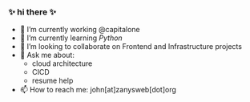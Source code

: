 
### ✨ hi there ✨
- 🔭 I’m currently working @capitalone
- 🌱 I’m currently learning *Python*
- 👯 I’m looking to collaborate on Frontend and Infrastructure projects
- 💬 Ask me about:
  - cloud architecture
  - CICD
  - resume help
- 📫 How to reach me: john[at]zanysweb[dot]org
